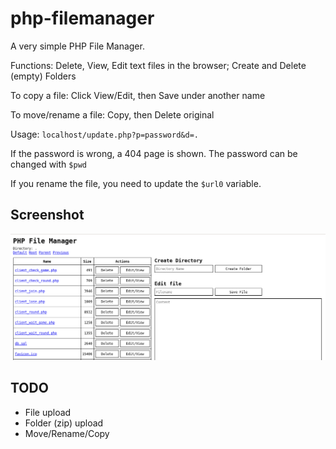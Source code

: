 # php-filemanager

A very simple PHP File Manager.

Functions: Delete, View, Edit text files in the browser; Create and Delete (empty) Folders

To copy a file: Click View/Edit, then Save under another name

To move/rename a file: Copy, then Delete original

Usage: `localhost/update.php?p=password&d=.`

If the password is wrong, a 404 page is shown.
The password can be changed with `$pwd`

If you rename the file, you need to update the `$url0` variable.

## Screenshot

![Screenshot](scrn.png)

## TODO
- File upload
- Folder (zip) upload
- Move/Rename/Copy


